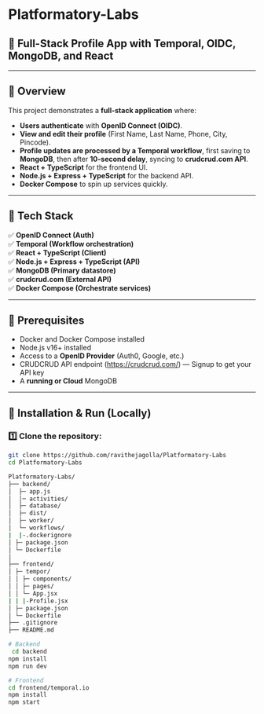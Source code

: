 # Platformatory-Labs

## 🔹 Full-Stack Profile App with Temporal, OIDC, MongoDB, and React

---

## 🌟 Overview

This project demonstrates a **full-stack application** where:

- **Users authenticate** with **OpenID Connect (OIDC)**.
- **View and edit their profile** (First Name, Last Name, Phone, City, Pincode).
- **Profile updates are processed by a Temporal workflow**, first saving to **MongoDB**, then after **10-second delay**, syncing to **crudcrud.com API**.
- **React + TypeScript** for the frontend UI.
- **Node.js + Express + TypeScript** for the backend API.
- **Docker Compose** to spin up services quickly.

---

## 🔹 Tech Stack

✅ **OpenID Connect (Auth)**  
✅ **Temporal (Workflow orchestration)**  
✅ **React + TypeScript (Client)**  
✅ **Node.js + Express + TypeScript (API)**  
✅ **MongoDB (Primary datastore)**  
✅ **crudcrud.com (External API)**  
✅ **Docker Compose (Orchestrate services)**  

---

## 🔹 Prerequisites

- Docker and Docker Compose installed
- Node.js v16+ installed
- Access to a **OpenID Provider** (Auth0, Google, etc.)
- CRUDCRUD API endpoint (https://crudcrud.com/) — Signup to get your API key
- A **running or Cloud** MongoDB

---

## 🔹 Installation & Run (Locally)

### 1️⃣ Clone the repository:

```bash
git clone https://github.com/ravithejagolla/Platformatory-Labs
cd Platformatory-Labs

Platformatory-Labs/
├── backend/
│  ├─ app.js
│  │─ activities/
│  ├─ database/
│  ├─ dist/
│  ├─ worker/
│  └─ workflows/
|  |-.dockerignore
│ ├─ package.json
│ └─ Dockerfile
│
├── frontend/
│ ├─ tempor/
│ │ ├─ components/
│ │ ├─ pages/
│ │ └─ App.jsx
| | |-Profile.jsx
│ ├─ package.json
│ └─ Dockerfile
├── .gitignore
├── README.md

# Backend
 cd backend
npm install
npm run dev

# Frontend
cd frontend/temporal.io
npm install
npm start




